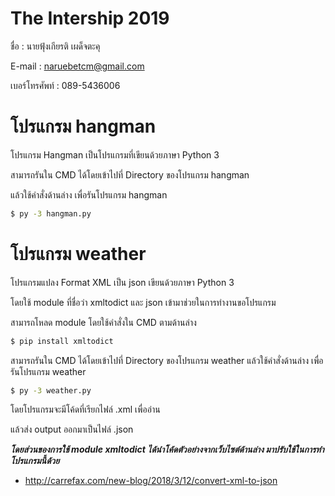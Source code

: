 # The Intership 2019

ชื่อ : นายฟุ้งเกียรติ เผด็จตะคุ

E-mail : naruebetcm@gmail.com

เบอร์โทรศัพท์ : 089-5436006


# โปรแกรม hangman

โปรแกรม Hangman เป็นโปรแกรมที่เขียนด้วยภาษา Python 3

สามารถรันใน CMD ได้โดยเข้าไปที่ Directory ของโปรแกรม hangman

แล้วใช้คำสั่งด้านล่าง เพื่อรันโปรแกรม hangman

```sh
$ py -3 hangman.py
```


# โปรแกรม weather

โปรแกรมแปลง Format XML เป็น json เขียนด้วยภาษา Python 3

โดยใช้ module ที่ชื่อว่า xmltodict และ json เข้ามาช่วยในการทำงานขอโปรแกรม

สามารถโหลด module โดยใช้คำสั่งใน CMD ตามด้านล่าง

```sh
$ pip install xmltodict
```

สามารถรันใน CMD ได้โดยเข้าไปที่ Directory ของโปรแกรม weather
แล้วใช้คำสั่งด้านล่าง เพื่อรันโปรแกรม weather

```sh
$ py -3 weather.py
```

โดยโปรแกรมจะมีโค้ดที่เรียกไฟล์ .xml เพื่ออ่าน

แล้วส่ง output ออกมาเป็นไฟล์ .json


***โดยส่วนของการใช้ module xmltodict ได้นำโค้ดตัวอย่างจากเว็บไซต์ด้านล่าง มาปรับใช้ในการทำโปรแกรมนี้ด้วย***

 - http://carrefax.com/new-blog/2018/3/12/convert-xml-to-json


